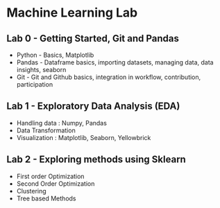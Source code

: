 # Machine Learning Lab

## Lab 0 - Getting Started, Git and Pandas
* Python - Basics, Matplotlib
* Pandas - Dataframe basics, importing datasets, managing data, data insights, seaborn
* Git - Git and Github basics, integration in workflow, contribution, participation

## Lab 1 - Exploratory Data Analysis (EDA)
* Handling data : Numpy, Pandas
* Data Transformation
* Visualization : Matplotlib, Seaborn, Yellowbrick

## Lab 2 - Exploring methods using Sklearn
* First order Optimization
* Second Order Optimization
* Clustering
* Tree based Methods
